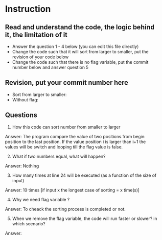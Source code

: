 ﻿# Instruction

## Read and understand the code, the logic behind it, the limitation of it
* Answer the question 1 - 4 below (you can edit this file directly)
* Change the code such that it will sort from larger to smaller, put the revision of your code below
* Change the code such that there is no flag variable, put the commit number below and answer question 5 


## Revision, put your commit number here
* Sort from larger to smaller:
* Without flag:

## Questions
1. How this code can sort number from smaller to larger
 
Answer: The program compare the value of two positions from begin position to the last position. If the value position i is larger than i+1 the values will be switch and looping till the flag value is false.

2. What if two numbers equal, what will happen? 

Answer: Nothing 

3. How many times at line 24 will be executed (as a function of the size of input) 

Answer:  10 times [if input x the longest case of sorting = x time(s)]

4. Why we need flag variable ? 

Answer: To cheack the sorting process is completed or not.

5. When we remove the flag variable, the code will run faster or slower? in which scenario? 

Answer: